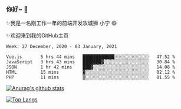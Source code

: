 ### 你好~  👋

✨我是一名刚工作一年的前端开发攻城狮 小宁 😄

✨欢迎来到我的GitHub主页
<!--
**7148505/7148505** is a ✨ _special_ ✨ repository because its `README.md` (this file) appears on your GitHub profile.

Here are some ideas to get you started:

- 🔭 I’m currently working on ...
- 🌱 I’m currently learning ...
- 👯 I’m looking to collaborate on ...
- 🤔 I’m looking for help with ...
- 💬 Ask me about ...
- 📫 How to reach me: ...
- 😄 Pronouns: ...
- ⚡ Fun fact: ...
-->

<!--START_SECTION:waka-->
```text
Week: 27 December, 2020 - 03 January, 2021

Vue.js       5 hrs 44 mins   ████████████░░░░░░░░░░░░░   47.52 % 
JavaScript   3 hrs 43 mins   ███████▓░░░░░░░░░░░░░░░░░   30.84 % 
JSON         1 hr 42 mins    ███▓░░░░░░░░░░░░░░░░░░░░░   14.08 % 
HTML         15 mins         ▓░░░░░░░░░░░░░░░░░░░░░░░░   02.12 % 
PHP          11 mins         ▒░░░░░░░░░░░░░░░░░░░░░░░░   01.55 % 
```
<!--END_SECTION:waka-->

[![Anurag's github stats](https://github-readme-stats.vercel.app/api?username=littleCareless)](https://github.com/anuraghazra/github-readme-stats)

[![Top Langs](https://github-readme-stats.vercel.app/api/top-langs/?username=littleCareless&layout=compact)](https://github.com/anuraghazra/github-readme-stats)
